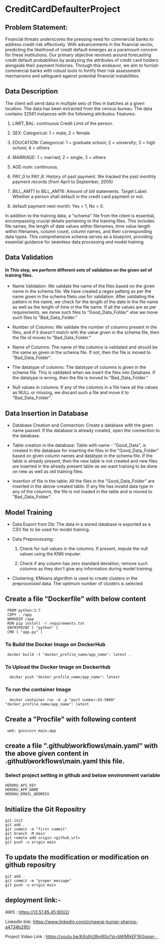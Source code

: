 # CreditCardDefaulterProject

## Problem Statement:
Financial threats underscores the pressing need for commercial banks to address credit risk effectively. With advancements in the financial sector, predicting the likelihood of credit default emerges as a paramount concern for these institutions. Our primary objective revolves around forecasting credit default probabilities by analyzing the attributes of credit card holders alongside their payment histories. Through this endeavor, we aim to furnish commercial banks with robust tools to fortify their risk assessment mechanisms and safeguard against potential financial instabilities.

## Data Description
The client will send data in multiple sets of files in batches at a given location. The data has been extracted from the census bureau. The data contains 32561 instances with the following attributes: Features:

1. LIMIT_BAL: continuous Credit Limit of the person.

2. SEX: Categorical: 1 = male; 2 = female

3. EDUCATION: Categorical: 1 = graduate school; 2 = university; 3 = high school; 4 = others

4. MARRIAGE: 1 = married; 2 = single; 3 = others

5. AGE-num: continuous.

6. PAY_0 to PAY_6: History of past payment. We tracked the past monthly payment records (from April to September, 2005)

7. BILL_AMT1 to BILL_AMT6: Amount of bill statements. Target Label: Whether a person shall default in the credit card payment or not.

8. default payment next month: Yes = 1, No = 0.

In addition to the training data, a "schema" file from the client is essential, encompassing crucial details pertaining to the training files. This includes file names, the length of date values within filenames, time value length within filenames, column count, column names, and their corresponding data types. This comprehensive schema serves as a blueprint, providing essential guidance for seamless data processing and model training.

## Data Validation
 #### In This step, we perform different sets of validation on the given set of training files.

 - Name Validation: We validate the name of the files based on the given name in the schema file. We have 
created a regex patterg as per the name given in the schema fileto use for validation. After validating 
the pattern in the name, we check for the length of the date in the file name as well as the length of time 
in the file name. If all the values are as per requirements, we move such files to "Good_Data_Folder" else
we move such files to "Bad_Data_Folder."

- Number of Columns: We validate the number of columns present in the files, and if it doesn't match with the
value given in the schema file, then the file id moves to "Bad_Data_Folder."

- Name of Columns: The name of the columns is validated and should be the same as given in the schema file. 
If not, then the file is moved to "Bad_Data_Folder".

- The datatype of columns: The datatype of columns is given in the schema file. This is validated when we insert
the files into Database. If the datatype is wrong, then the file is moved to "Bad_Data_Folder."

- Null values in columns: If any of the columns in a file have all the values as NULL or missing, we discard such
a file and move it to "Bad_Data_Folder".

## Data Insertion in Database

- Database Creation and Connection: Create a database with the given name passed. If the database is already created,
 open the connection to the database. 

- Table creation in the database: Table with name - "Good_Data", is created in the database for inserting the files 
 in the "Good_Data_Folder" based on given column names and datatype in the schema file. If the table is already
 present, then the new table is not created and new files are inserted in the already present table as we want 
 training to be done on new as well as old training files.
 
 - Insertion of file in the table: All the files in the "Good_Data_Folder" are inserted in the above-created table. If
 any file has invalid data type in any of the columns, the file is not loaded in the table and is moved to 
 "Bad_Data_Folder".

## Model Training

-  Data Export from Db: The data in a stored database is exported as a CSV file to be used for model training.

- Data Preprocessing: 
             
    1. Check for null values in the columns. If present, impute the null values using the KNN imputer.

    2. Check if any column has zero standard deviation, remove such columns as they don't give any information during 
        model training.

-  Clustering: KMeans algorithm is used to create clusters in the preprocessed data. The optimum number of clusters 
 is selected    

 ## Create a file "Dockerfile" with below content  

     FROM python:3.7
     COPY . /app
     WORKDIR /app
     RUN pip install -r requirements.txt
     ENTRYPOINT [ "python" ]
     CMD [ "app.py" ]  

### To Build the Docker Image on DockerHub
     docker build -t "docker_profile_name/app_name": latest .

### To Upload the Docker Image on DockerHub
      docker push "docker_profile_name/app_name": latest

### To run the container Image
      docker container run -d -p "port number:EX-5000" "docker_profile_name/app_name": latest

     
## Create a "Procfile" with following content
     web: gunicorn main:app    


## create a file ".github\workflows\main.yaml" with the above given content in .github\workflows\main.yaml this file.
 ### Select project setting in github and below environment variable
    HEROKU_API_KEY
    HEROKU_APP_NAME
    HEROKU_EMAIL_ADDRESS

## Initialize the Git Repositry
    git init
    git add .
    git commit -m "first commit"
    git branch -M main
    git remote add origin <github_url>
    git push -u origin main


 ## To update the modification or modification on github repositry
    git add .
    git commit -m "proper message"
    git push -u origin main 

 ## deployment link:-     
 AWS : https://13.51.85.45:8002/

 LinkedIn link: https://www.linkedin.com/in/neeraj-kumar-sharma-a4734b280/

 Project Video Link : https://youtu.be/AXolhU8mR0o?si=bWMlkEF16Gppqr-_

 






